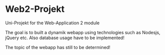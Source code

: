 # Web2-Projekt
Uni-Projekt for the Web-Application 2 module

The goal is to built a dynamik webapp using technologies such as Nodesjs, jQuery etc. Also database usage have to be implemented!

The topic of the webapp has still to be determined!
